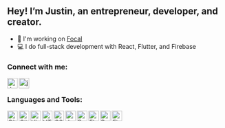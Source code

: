 ## Hey! I’m Justin, an entrepreneur, developer, and creator.

- 🚀 I'm working on [Focal][focal]
- 💻 I do full-stack development with React, Flutter, and Firebase

### Connect with me:

[<img align="left" alt="Justin Sun | LinkedIn" width="24px" src="https://img.icons8.com/android/48/000000/linkedin.png" />][linkedin]
[<img align="left" alt="justinsun.me" width="24px" src="https://img.icons8.com/material-rounded/48/000000/globe--v1.png" />][website]

<br />

### Languages and Tools:

<img align="left" alt="GitHub" width="24px" src="https://img.icons8.com/ios-glyphs/30/000000/github.png" />
<img align="left" alt="Git" width="24px" src="https://img.icons8.com/color/48/000000/git.png" />
<img align="left" alt="Visual Studio Code" width="24px" src="https://img.icons8.com/color/48/000000/visual-studio-code-2019.png" />
<img align="left" alt="HTML5" width="24px" src="https://img.icons8.com/color/48/000000/html-5.png" />
<img align="left" alt="CSS3" width="24px" src="https://img.icons8.com/color/48/000000/css3.png" />
<img align="left" alt="JavaScript" width="24px" src="https://img.icons8.com/color/48/000000/javascript.png" />
<img align="left" alt="React" width="24px" src="https://img.icons8.com/plasticine/100/000000/react.png" />
<img align="left" alt="Flutter" width="24px" src="https://img.icons8.com/color/48/000000/flutter.png" />
<img align="left" alt="Python" width="24px" src="https://img.icons8.com/color/48/000000/python.png" />
<img align="left" alt="Firebase" width="24px" src="https://img.icons8.com/color/48/000000/firebase.png" />

[focal]: https://getfocal.app
[linkedin]: https://linkedin.com/in/justinsunyt
[website]: https://justinsun.me

